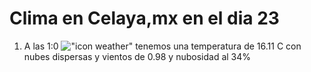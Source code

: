 # Clima en Celaya,mx en el dia 23

1. A las 1:0 !["icon weather"](http://openweathermap.org/img/w/03n.png) tenemos una temperatura de 16.11 C con nubes dispersas y  vientos de 0.98 y nubosidad al 34%
